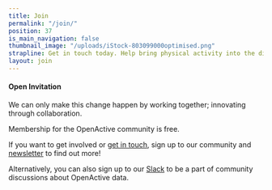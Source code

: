```yaml
---
title: Join
permalink: "/join/"
position: 37
is_main_navigation: false
thumbnail_image: "/uploads/iStock-803099000optimised.png"
strapline: Get in touch today. Help bring physical activity into the digital age
layout: join
---
```


#### Open Invitation
We can only make this change happen by working together; innovating through collaboration.

Membership for the OpenActive community is free.

If you want to get involved or [get in touch](http://mailto:hello@openactive.io), sign up to our community and [newsletter](https://openactive.us13.list-manage1.com/subscribe?u=9e6648557f84731796a4ac873&id=1665f95799) to find out more!

Alternatively, you can also sign up to our [Slack](http://openactive.slack.com) to be a part of community discussions about OpenActive data.
